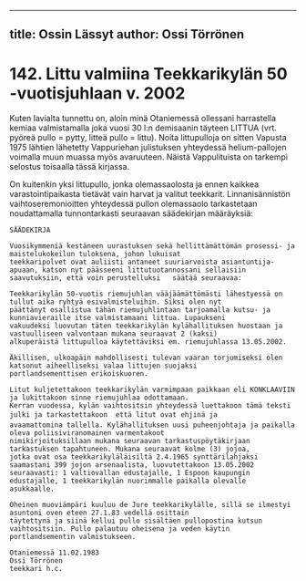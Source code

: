 
---
title: Ossin Lässyt
author: Ossi Törrönen
---

    
# 142. Littu valmiina Teekkarikylän 50 -vuotisjuhlaan v. 2002

Kuten lavialta tunnettu on, aloin minä Otaniemessä ollessani harrastella kemiaa valmistamalla joka vuosi 30 l:n demisaanin 
täyteen LITTUA (vrt. pyöreä pullo = pytty, litteä pullo = littu). Noita littupulloja on sitten Vapusta 1975 lähtien lähetetty 
Vappuriehan julistuksen yhteydessä helium-pallojen voimalla muun muassa myös avaruuteen. Näistä Vappulituista on 
tarkempi selostus toisaalla tässä kirjassa.

On kuitenkin yksi littupullo, jonka olemassaolosta ja ennen kaikkea varastointipaikasta tietävät vain harvat ja valitut 
teekkarit. Linnanisännistön vaihtoseremonioitten yhteydessä pullon olemassaolo tarkastetaan noudattamalla tunnontarkasti 
seuraavan säädekirjan määräyksiä:

    SÄÄDEKIRJA	
    
    Vuosikymmeniä kestäneen uurastuksen sekä hellittämättömän prosessi- ja maistelukokeilun tuloksena, johon lukuisat 
    teekkaripolvet ovat auliisti antaneet suuriarvoista asiantuntija-apuaan, katson nyt päässeeni littutuotannossani sellaisiin 
    saavutuksiin, että voin perustelluksi	säätää seuraavaa:	
    
    Teekkarikylän 50-vuotis riemujuhlan vääjäämättömästi lähestyessä on tullut aika ryhtyä esivalmisteluihin. Siksi olen nyt 
    päättänyt osallistua tähän riemujuhlintaan tarjoamalla kutsu- ja kunniavieraille itse valmistamaani littua. Lupaukseni 
    vakuudeksi luovutan täten teekkarikylän kylähallituksen huostaan ja vastuulliseen valvontaan mukana seuraavat 2 (kaksi) 
    alkuperäistä littupulloa käytettäviksi em. riemujuhlassa 13.05.2002.
    
    Äkillisen, ulkoapäin mahdollisesti tulevan vaaran torjumiseksi olen katsonut aiheelliseksi valaa littujen suojaksi 
    portlandsementtisen erikoiskuoren.
    
    Litut kuljetettakoon teekkarikylän varmimpaan paikkaan eli KONKLAAVIIN ja lukittakoon sinne riemujuhlaa odottamaan. 
    Kerran vuodessa, kylän vaihtositsin yhteydessä luettakoon tämä teksti julki ja tarkastettakoon  että litut ovat ehjinä ja 
    avaamattomina tallella. Kylähallituksen uusi puheenjohtaja ja paikalla oleva poliisiviranomainen varmentakoot 
    nimikirjoituksillaan mukana seuraavan tarkastuspöytäkirjaan tarkastuksen tapahtuneen. Mukana seuraavat kolme (3) jojoa, 
    jotka ovat osa teekkarikyläläisiltä 2.4.1965 synttärilahjaksi saamastani 399 jojon arsenaalista, luovutettakoon 13.05.2002 
    seuraavasti: 1 valtiovallan edustajalle, 1 Espoon kaupungin edustajalle, 1 teekkarikylän nuorimmalle paikalla olevalle 
    asukkaalle. 
    
    Oheinen muoviämpäri kuuluu de Jure teekkarikylälle, sillä se ilmestyi asuntoni oven eteen 27.1.83 vedellä osittain 
    täytettynä ja siinä kellui pullo sisältäen pullopostina kutsun vaihtositsiin. Pullo palautuu oheisena ja veden käytin 
    portlandsementin valmistukseen. 
    
    Otaniemessä 11.02.1983
    Ossi Törrönen
    teekkari h.c.
			
